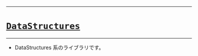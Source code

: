 _____

# [`DataStructures`](https://github.com/titan-23/Library_py/tree/main/DataStructures)

_____

- DataStructures 系のライブラリです。
